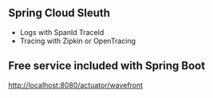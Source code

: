 ## Spring Cloud Sleuth

- Logs with SpanId TraceId
- Tracing with Zipkin or OpenTracing


## Free service included with Spring Boot

[http://localhost:8080/actuator/wavefront](http://localhost:8080/actuator/wavefront)
